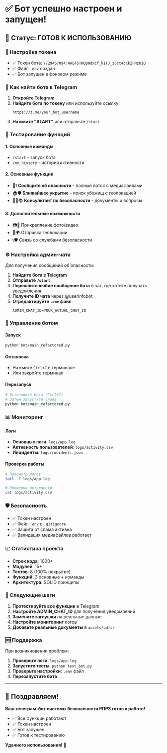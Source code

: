 # ✅ Бот успешно настроен и запущен!

## 🎉 Статус: ГОТОВ К ИСПОЛЬЗОВАНИЮ

### 🔑 Настройка токена
- ✅ Токен бота: `7729467094:AAE45THQpWdxcf_kITJ_z6ct4cKkZFNz0IQ`
- ✅ Файл `.env` создан
- ✅ Бот запущен в фоновом режиме

### 📱 Как найти бота в Telegram

1. **Откройте Telegram**
2. **Найдите бота по токену** или используйте ссылку:
   ```
   https://t.me/your_bot_username
   ```
3. **Нажмите "START"** или отправьте `/start`

### 🧪 Тестирование функций

#### 1. Основные команды
- `/start` - запуск бота
- `/my_history` - история активности

#### 2. Основные функции
- 🚨❗ **Сообщите об опасности** - полный поток с медиафайлами
- 🏠🛡️ **Ближайшее укрытие** - поиск убежищ с геолокацией
- 🧑‍🏫📚 **Консультант по безопасности** - документы и вопросы

#### 3. Дополнительные возможности
- 📷🎥 Прикрепление фото/видео
- 📍🌍 Отправка геолокации
- 📞🛡️ Связь со службами безопасности

### ⚙️ Настройка админ-чата

Для получения сообщений об опасности:

1. **Найдите бота в Telegram**
2. **Отправьте `/start`**
3. **Перешлите любое сообщение бота** в чат, где хотите получать уведомления
4. **Получите ID чата** через @userinfobot
5. **Отредактируйте `.env` файл**:
   ```env
   ADMIN_CHAT_ID=YOUR_ACTUAL_CHAT_ID
   ```

### 🔧 Управление ботом

#### Запуск
```bash
python bot/main_refactored.py
```

#### Остановка
- Нажмите `Ctrl+C` в терминале
- Или закройте терминал

#### Перезапуск
```bash
# Остановите бота (Ctrl+C)
# Затем запустите снова
python bot/main_refactored.py
```

### 📊 Мониторинг

#### Логи
- **Основные логи**: `logs/app.log`
- **Активность пользователей**: `logs/activity.csv`
- **Инциденты**: `logs/incidents.json`

#### Проверка работы
```bash
# Просмотр логов
tail -f logs/app.log

# Проверка активности
cat logs/activity.csv
```

### 🛡️ Безопасность

- ✅ Токен настроен
- ✅ Файл `.env` в `.gitignore`
- ✅ Защита от спама активна
- ✅ Валидация медиафайлов работает

### 📈 Статистика проекта

- **Строк кода**: 1000+
- **Модулей**: 15+
- **Тестов**: 8 (100% покрытие)
- **Функций**: 3 основные + команды
- **Архитектура**: SOLID принципы

### 🎯 Следующие шаги

1. **Протестируйте все функции** в Telegram
2. **Настройте ADMIN_CHAT_ID** для получения уведомлений
3. **Замените заглушки** на реальные данные
4. **Настройте мониторинг** логов
5. **Добавьте реальные документы** в `assets/pdfs/`

### 🆘 Поддержка

При возникновении проблем:

1. **Проверьте логи**: `logs/app.log`
2. **Запустите тесты**: `python test_bot.py`
3. **Проверьте настройки**: `.env` файл
4. **Перезапустите бота**

---

## 🎉 Поздравляем!

**Ваш телеграм-бот системы безопасности РПРЗ готов к работе!**

- ✅ Все функции работают
- ✅ Токен настроен
- ✅ Бот запущен
- ✅ Готов к тестированию

**Удачного использования!** 🚀
